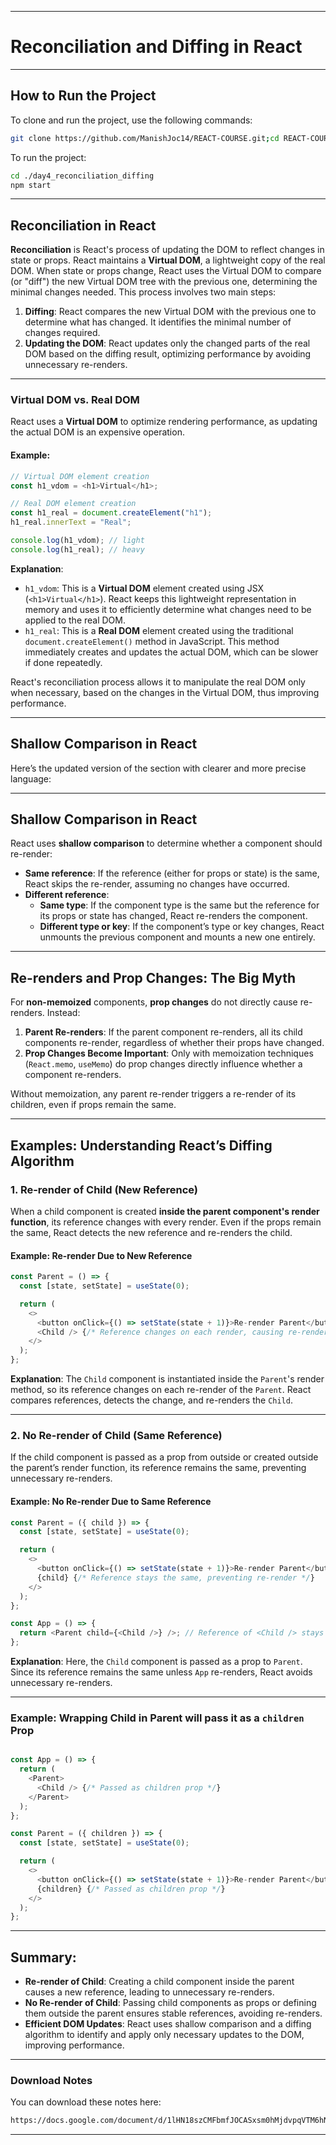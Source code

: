 
---

# Reconciliation and Diffing in React

---

## How to Run the Project

To clone and run the project, use the following commands:

```bash
git clone https://github.com/ManishJoc14/REACT-COURSE.git;cd REACT-COURSE;git sparse-checkout init --cone;git sparse-checkout set day4_reconciliation_diffing;git pull origin master
```

To run the project:

```bash
cd ./day4_reconciliation_diffing
npm start
```

---

## Reconciliation in React

**Reconciliation** is React's process of updating the DOM to reflect changes in state or props. React maintains a **Virtual DOM**, a lightweight copy of the real DOM. When state or props change, React uses the Virtual DOM to compare (or "diff") the new Virtual DOM tree with the previous one, determining the minimal changes needed. This process involves two main steps:

1. **Diffing**: React compares the new Virtual DOM with the previous one to determine what has changed. It identifies the minimal number of changes required.
2. **Updating the DOM**: React updates only the changed parts of the real DOM based on the diffing result, optimizing performance by avoiding unnecessary re-renders.

---

### Virtual DOM vs. Real DOM

React uses a **Virtual DOM** to optimize rendering performance, as updating the actual DOM is an expensive operation.

#### Example:

```javascript
// Virtual DOM element creation
const h1_vdom = <h1>Virtual</h1>;

// Real DOM element creation
const h1_real = document.createElement("h1");
h1_real.innerText = "Real";

console.log(h1_vdom); // light
console.log(h1_real); // heavy
```

**Explanation**:

- `h1_vdom`: This is a **Virtual DOM** element created using JSX (`<h1>Virtual</h1>`). React keeps this lightweight representation in memory and uses it to efficiently determine what changes need to be applied to the real DOM.
- `h1_real`: This is a **Real DOM** element created using the traditional `document.createElement()` method in JavaScript. This method immediately creates and updates the actual DOM, which can be slower if done repeatedly.

React's reconciliation process allows it to manipulate the real DOM only when necessary, based on the changes in the Virtual DOM, thus improving performance.

---

## Shallow Comparison in React

Here’s the updated version of the section with clearer and more precise language:

---

## Shallow Comparison in React

React uses **shallow comparison** to determine whether a component should re-render:

- **Same reference**: If the reference (either for props or state) is the same, React skips the re-render, assuming no changes have occurred.
- **Different reference**:
  - **Same type**: If the component type is the same but the reference for its props or state has changed, React re-renders the component.
  - **Different type or key**: If the component’s type or key changes, React unmounts the previous component and mounts a new one entirely.

---

## Re-renders and Prop Changes: The Big Myth

For **non-memoized** components, **prop changes** do not directly cause re-renders. Instead:

1. **Parent Re-renders**: If the parent component re-renders, all its child components re-render, regardless of whether their props have changed.
2. **Prop Changes Become Important**: Only with memoization techniques (`React.memo`, `useMemo`) do prop changes directly influence whether a component re-renders. 

Without memoization, any parent re-render triggers a re-render of its children, even if props remain the same.

---

## Examples: Understanding React’s Diffing Algorithm

### 1. **Re-render of Child (New Reference)**

When a child component is created **inside the parent component's render function**, its reference changes with every render. Even if the props remain the same, React detects the new reference and re-renders the child.

#### Example: Re-render Due to New Reference

```javascript
const Parent = () => {
  const [state, setState] = useState(0);

  return (
    <>
      <button onClick={() => setState(state + 1)}>Re-render Parent</button>
      <Child /> {/* Reference changes on each render, causing re-render */ }
    </>
  );
};
```

**Explanation**: The `Child` component is instantiated inside the `Parent`'s render method, so its reference changes on each re-render of the `Parent`. React compares references, detects the change, and re-renders the `Child`.

---

### 2. **No Re-render of Child (Same Reference)**

If the child component is passed as a prop from outside or created outside the parent’s render function, its reference remains the same, preventing unnecessary re-renders.

#### Example: No Re-render Due to Same Reference

```javascript
const Parent = ({ child }) => {
  const [state, setState] = useState(0);

  return (
    <>
      <button onClick={() => setState(state + 1)}>Re-render Parent</button>
      {child} {/* Reference stays the same, preventing re-render */}
    </>
  );
};

const App = () => {
  return <Parent child={<Child />} />; // Reference of <Child /> stays the same
};
```

**Explanation**: Here, the `Child` component is passed as a prop to `Parent`. Since its reference remains the same unless `App` re-renders, React avoids unnecessary re-renders.

---


### Example: Wrapping Child in Parent will pass it as a `children` Prop

```javascript

const App = () => {
  return (
    <Parent>
      <Child /> {/* Passed as children prop */}
    </Parent>
  );
};

const Parent = ({ children }) => {
  const [state, setState] = useState(0);

  return (
    <>
      <button onClick={() => setState(state + 1)}>Re-render Parent</button>
      {children} {/* Passed as children prop */}
    </>
  );
};

```

---

## Summary:

- **Re-render of Child**: Creating a child component inside the parent causes a new reference, leading to unnecessary re-renders.
- **No Re-render of Child**: Passing child components as props or defining them outside the parent ensures stable references, avoiding re-renders.
- **Efficient DOM Updates**: React uses shallow comparison and a diffing algorithm to identify and apply only necessary updates to the DOM, improving performance.

---

### Download Notes

You can download these notes here: 
```bash
https://docs.google.com/document/d/1lHN18szCMFbmfJOCASxsm0hMjdvpqVTM6hNIF0VmWCU/edit?usp=sharing
```

---